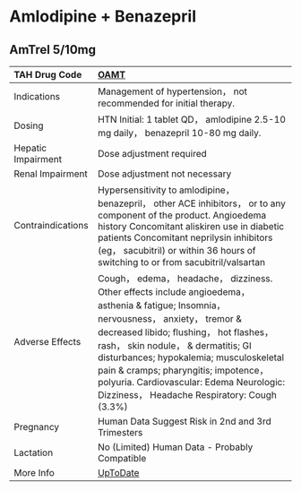 # Amlodipine + Benazepril

## AmTrel 5/10mg

| TAH Drug Code      | [OAMT](https://www.tahsda.org.tw/drugs/hissearch.php?drug_code=OAMT)                                                                                                                                                                                                                                                                                                                                    |
|:-------------------|:--------------------------------------------------------------------------------------------------------------------------------------------------------------------------------------------------------------------------------------------------------------------------------------------------------------------------------------------------------------------------------------------------------|
| Indications        | Management of hypertension， not recommended for initial therapy.                                                                                                                                                                                                                                                                                                                                       |
| Dosing             | HTN Initial: 1 tablet QD， amlodipine 2.5-10 mg daily， benazepril 10-80 mg daily.                                                                                                                                                                                                                                                                                                                      |
| Hepatic Impairment | Dose adjustment required                                                                                                                                                                                                                                                                                                                                                                                |
| Renal Impairment   | Dose adjustment not necessary                                                                                                                                                                                                                                                                                                                                                                           |
| Contraindications  | Hypersensitivity to amlodipine， benazepril， other ACE inhibitors， or to any component of the product. Angioedema history Concomitant aliskiren use in diabetic patients Concomitant neprilysin inhibitors (eg， sacubitril) or within 36 hours of switching to or from sacubitril/valsartan                                                                                                          |
| Adverse Effects    | Cough， edema， headache， dizziness. Other effects include angioedema， asthenia & fatigue; Insomnia， nervousness， anxiety， tremor & decreased libido; flushing， hot flashes， rash， skin nodule， & dermatitis; GI disturbances; hypokalemia; musculoskeletal pain & cramps; pharyngitis; impotence， polyuria. Cardiovascular: Edema Neurologic: Dizziness， Headache Respiratory: Cough (3.3%) |
| Pregnancy          | Human Data Suggest Risk in 2nd and 3rd Trimesters                                                                                                                                                                                                                                                                                                                                                       |
| Lactation          | No (Limited) Human Data - Probably Compatible                                                                                                                                                                                                                                                                                                                                                           |
| More Info          | [UpToDate](https://www.uptodate.com/contents/amlodipine-and-benazepril-drug-information)                                                                                                                                                                                                                                                                                                                |

